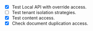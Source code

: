 - [x] Test Local API with override access.
- [ ] Test tenant isolation strategies.
- [x] Test content access.
- [x] Check document duplication access.
